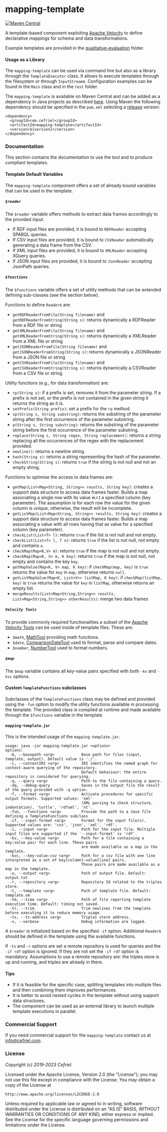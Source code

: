 # mapping-template

[![Maven Central](https://img.shields.io/maven-central/v/com.cefriel/mapping-template.svg?label=Maven%20Central)](https://search.maven.org/artifact/com.cefriel/mapping-template)

A template-based component exploiting [Apache Velocity](https://velocity.apache.org/) to define declarative mappings for schema and data transformations.

Example templates are provided in the [qualitative-evaluation](https://github.com/cefriel/mapping-template/tree/main/qualitative-evaluation) folder.

#### Usage as a Library

The  `mapping-template` can be used via command line but also as a library through the `TemplateExecutor` class. It allows to execute templates through the filesystem or through `InputStream`s. Configuration examples can be found in the `Main` class and in the `test` folder.

The `mapping-template` is available on Maven Central and can be added as a dependency in Java projects as described [here](https://search.maven.org/artifact/com.cefriel/mapping-template). Using Maven the following dependency should be specified in the `pom.xml` selecting a [release](https://github.com/cefriel/mapping-template/releases) version:
```
<dependency>
  <groupId>com.cefriel</groupId>
  <artifactId>mapping-template</artifactId>
  <version>${version}</version>
</dependency>
```

### Documentation
This section contains the documentation to use the tool and to produce compliant templates.

#### Template Default Variables
The `mapping-template` component offers a set of already bound variables that can be used in the template.

##### `$reader` 

The `$reader` variable offers methods to extract data frames accordingly to the provided input.

- If RDF input files are provided, it is bound to `RDFReader` accepting SPARQL queries.
- If CSV input files are provided, it is bound to `CSVReader` automatically generating a data frame from the CSV.
- If XML input files are provided, it is bound to `XMLReader` accepting XQuery queries.
- If JSON input files are provided, it is bound to `JsonReader` accepting JsonPath queries.

##### `$functions`

The `$functions` variable offers a set of utility methods that can be extended defining sub-classes (see the section below). 

Functions to define `Reader`s are:
- `getRDFReaderFromFile(String filename)` and `getRDFReaderFromString(String s)`: returns dynamically a RDFReader from a RDF file or string
- `getXMLReaderFromFile(String filename)` and `getXMLReaderFromString(String s)`: returns dynamically a XMLReader from a XML file or string
- `getJSONReaderFromFile(String filename)` and `getJSONReaderFromString(String s)`: returns dynamically a JSONReader from a JSON file or string
- `getCSVReaderFromFile(String filename)` and `getCSVReaderFromString(String s)`: returns dynamically a CSVReader from a CSV file or string

Utility functions (e.g., for data transformation) are:
- `rp(String s)`: if a prefix is set, removes it from the parameter string. If a prefix is not set, or the prefix is not contained in the given string it returns the string as it is.
- `setPrefix(String prefix)`: set a prefix for the `rp` method.
- `sp(String s, String substring)`: returns the substring of the parameter string after the first occurrence of the parameter substring.
- `p(String s, String substring)`: returns the substring of the parameter string before the first occurrence of the parameter substring.
- `replace(String s, String regex, String replacement)`: returns a string replacing all the occurrences of the regex with the replacement provided.
- `newline()`: returns a newline string.
- `hash(String s)`: returns a string representing the hash of the parameter.
- `checkString(String s)`: returns `true` if the string is not null and not an empty string.

Functions to optimise the access to data frames are:
- `getMap(List<Map<String, String>> results, String key)`: creates a support data structure to access data frames faster. Builds a map associating a single row with its value w.r.t a specified column (key parameter). The assumption is for each row the value for the given column is unique, otherwise, the result will be incomplete.
- `getListMap(List<Map<String, String>> results, String key)`: creates a support data structure to access data frames faster. Builds a map associating a value with all rows having that as value for a specified column (key parameter).
- `checkList(List<T> l)`: returns `true` if the list is not null and not empty.
- `checkList(List<T> l, T o)`: returns `true` if the list is not null, not empty and contains `o`.
- `checkMap(Map<K,V> m)`: returns `true` if the map is not null and not empty.
- `checkMap(Map<K, V> m, K key)`: returns `true` if the map is not null, not empty and contains the key `key`.
- `getMapValue(Map<K, V> map, K key)`: if `checkMap(map, key)` is `true` returns the value for `key` in `map`, otherwise returns `null`. 
- `getListMapValue(Map<K, List<V>> listMap, K key)`: if `checkMap(listMap, key)` is `true` returns the value for `key` in `listMap`, otherwise returns an empty list.
- `mergeResults(List<Map<String,String>> results, List<Map<String,String>> otherResults)`: merge two data frames

##### `Velocity Tools`

To provide commonly required functionalities a subset of the [Apache Velocity Tools](https://velocity.apache.org/tools/3.1/tools-summary.html) can be used inside of template files. These are:

- `$math`, [MathTool](https://velocity.apache.org/tools/3.1/tools-summary.html#MathTool) providing math functions.
- `$date`, [ComparisonDateTool](https://velocity.apache.org/tools/3.1/tools-summary.html#ComparisonDateTool) used to format, parse and compare dates.
- `$number`, [NumberTool](https://velocity.apache.org/tools/3.1/tools-summary.html#NumberTool) used to format numbers.

##### `$map`
The `$map` variable contains all key-value pairs specified with both `-kv` and `-kvc` options.

#### Custom `TemplateFunctions` subclasses
Subclasses of the `TemplateFunctions` class may be defined and provided using the `-fun` option to modify the utility functions available in processing the template.
The provided class is compiled at runtime and made available through the `$functions` variable in the template.

#### `mapping-template.jar` ####
This is the intended usage of the `mapping-template.jar`.

```
usage: java -jar mapping-template.jar <options>
options:
  -b, --basepath <arg>            Base path for files (input, template, output). Default value is './'.
  -c, --contextIRI <arg>          IRI identifies the named graph for context-aware querying of the repository. 
                                  Default behaviour: the entire repository is considered for querying.
  -q, --query <arg>               Path to the file containing a query.
  -dq, --debug-query              Saves in the output file the result of the query provided with -q option.
  -f, --format <arg>              Activate procedures for specific output formats. Supported values: 'xml' 
                                  (XML parsing to check structure, indentation), 'turtle', 'rdfxml', 'nt'.
  -fun, --functions <arg>         Provide the path to a Java file defining a TemplateFunctions subclass
  -if, --input-format <arg>		  Format for the input file(s). Supported values are: 'csv', 'json', 'xml', 'rdf'.
  -i, --input <arg>               Path for the input file. Multiple input files are supported if the '--input-format' is 'rdf'.
  -kv, --key-value <arg>          Path for a file containing a key:value pair for each line. These pairs
                                  are made available as a map in the template.
  -kvc, --key-value-csv <arg>     Path for a csv file with one line interpreted as a set of key[column]-value[line] pairs. 
                                  These pairs are made available as a map in the template.
  -o, --output <arg>              Path of output file. Default: output.txt
  -r, --repository <arg>          Repository Id related to the triples store.
  -t, --template <arg>            Path of template file. Default: template.vm
  -tm, --time <arg>               Path of file reporting template execution time. Default: timing not saved. 
  -tr, --trim                     Trim newlines from the template before executing it to reduce memory usage.
  -ts, --ts-address <arg>         Triples store address.
  -v, --verbose                   Debug information are logged.
```
A `$reader` is initialized based on the specified `-if` option. Additional `Reader`s should be defined in the template using the available functions.

If `-ts` and `-r` options are set a remote repository is used for queries and the `-if rdf`  option is ignored. If they are not set the `-if rdf` option is mandatory. Assumptions to use a remote repository are: the triples store is up and running, and triples are already in there.

#### Tips ####
- If it is feasible for the specific case, splitting templates into multiple files and then combining them improves performances. 
- It is better to avoid nested cycles in the template without using support data structures.
- The component can be used as an external library to launch multiple template executions in parallel.

### Commercial Support

If you need commercial support for the `mapping-template` contact us at [info@cefriel.com](mailto:info@cefriel.com).

### License

_Copyright (c) 2019-2023 Cefriel._

Licensed under the Apache License, Version 2.0 (the "License");
you may not use this file except in compliance with the License.
You may obtain a copy of the License at

    http://www.apache.org/licenses/LICENSE-2.0

Unless required by applicable law or agreed to in writing, software
distributed under the License is distributed on an "AS IS" BASIS,
WITHOUT WARRANTIES OR CONDITIONS OF ANY KIND, either express or implied.
See the License for the specific language governing permissions and
limitations under the License.
